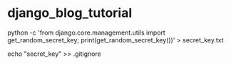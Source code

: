 # django_blog_tutorial

python -c 'from django.core.management.utils import get_random_secret_key; print(get_random_secret_key())' > secret_key.txt

echo "secret_key" >> .gitignore
